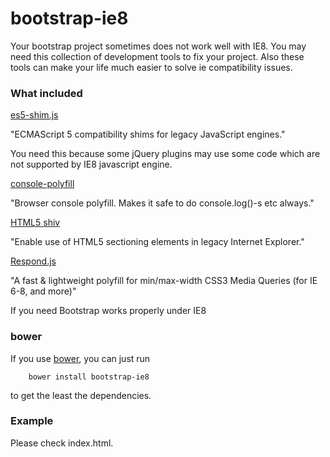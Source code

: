 # bootstrap-ie8
Your bootstrap project sometimes does not work well with IE8. You may need this collection of development tools to fix your project. Also these tools can make your life much easier to solve ie compatibility issues.

### What included
[es5-shim.js](https://github.com/es-shims/es5-shim)

"ECMAScript 5 compatibility shims for legacy JavaScript engines."

You need this because some jQuery plugins may use some code which are not supported by IE8 javascript engine.

[console-polyfill](https://github.com/paulmillr/console-polyfill)

"Browser console polyfill. Makes it safe to do console.log()-s etc always."

[HTML5 shiv](https://github.com/afarkas/html5shiv)

"Enable use of HTML5 sectioning elements in legacy Internet Explorer."

[Respond.js](https://github.com/scottjehl/Respond)

"A fast & lightweight polyfill for min/max-width CSS3 Media Queries (for IE 6-8, and more)"

If you need Bootstrap works properly under IE8

### bower
If you use [bower](http://bower.io/), you can just run

        bower install bootstrap-ie8

to get the least the dependencies.

### Example
Please check index.html.
